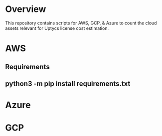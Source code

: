 <h1>Overview</h1>
This repository contains scripts for AWS, GCP, &amp; Azure to count the cloud assets relevant for Uptycs license cost estimation. 

<h1>AWS</h1>
<h2>Requirements<h2>
  python3 -m pip install requirements.txt 
  
<h1>Azure</h1>

<h1>GCP</h1>

